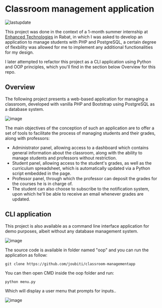 # Classroom management application
![lastupdate](https://img.shields.io/github/last-commit/joubiti/classroom-managementapp)

This project was done in the context of a 1-month summer internship at [Enhanced Technologies](http://www.enhanced-tech.ma/) in Rabat, in which I was asked to develop an application to manage students with PHP and PostgreSQL, a certain degree of flexbility was allowed for me to implement any additional functionalities for my design.

I later attempted to refactor this project as a CLI application using Python and OOP principles, which you'll find in the section below Overview for this repo.

## Overview
The following project presents a web-based application for managing a classroom, developed with vanilla PHP and Bootstrap using PostgreSQL as a database system.

![image](https://user-images.githubusercontent.com/104909670/189874447-f6578e4e-ae84-4abe-acfd-dd1c70db51c3.png)

The main objectives of the conception of such an application are to offer a set of tools to facilitate the process of managing students and their grades, along with professors:
- Administrator panel, allowing access to a dashboard which contains general information about the classroom, along with the ability to manage students and professors without restriction.
- Student panel, allowing access to the student's grades, as well as the curriculum spreadsheet, which is automatically updated via a Python script embedded in the page.
- Professor panel, through which the professor can deposit the grades for the courses he is in charge of.
- The student can also choose to subscribe to the notification system, upon which he'll be able to receive an email whenever grades are updated.

## CLI application
This project is also available as a command line interface application for demo purposes, albeit without any database management system.

![image](https://user-images.githubusercontent.com/104909670/189879156-de78838e-d0c8-42be-98db-08548c455e15.png)

The source code is available in folder named "oop" and you can run the application as follow:

```
git clone https://github.com/joubiti/classroom-managementapp
```
You can then open CMD inside the oop folder and run:

```
python menu.py
```
Which will display a user menu that prompts for inputs..

![image](https://user-images.githubusercontent.com/104909670/189880077-0d1ffad7-d27d-45e6-9d31-9819c183db2d.png)
